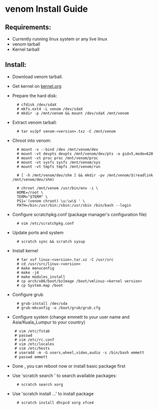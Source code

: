 venom Install Guide
=============

Requirements:
------------------
* Currently running linux system or any live linux
* venom tarball
* Kernel tarball


Install:
--------
* Download venom tarball.
* Get kernel on [kernel.org](https://www.kernel.org/)
* Prepare the hard disk:

        # cfdisk /dev/sdaX
        # mkfs.ext4 -L venom /dev/sdaX
        # mkdir -p /mnt/venom && mount /dev/sdaX /mnt/venom

        
* Extract venom tarball:

        # tar xvJpf venom-<version>.txz -C /mnt/venom


* Chroot into venom:
 
        # mount -v --bind /dev /mnt/venom/dev
        # mount -vt devpts devpts /mnt/venom/dev/pts -o gid=5,mode=620
        # mount -vt proc proc /mnt/venom/proc
        # mount -vt sysfs sysfs /mnt/venom/sys
        # mount -vt tmpfs tmpfs /mnt/venom/run

        # [ -h /mnt/venom/dev/shm ] && mkdir -pv /mnt/venom/$(readlink /mnt/venom/dev/shm)

        # chroot /mnt/venom /usr/bin/env -i \
        HOME=/root \
        TERM="$TERM" \
        PS1='(venom chroot) \u:\w\$ ' \
        PATH=/bin:/usr/bin:/sbin:/usr/sbin /bin/bash --login

        
* Configure scratchpkg.conf (package manager's configuration file)

        # vim /etc/scratchpkg.conf

        
* Update ports and system

        # scratch sync && scratch sysup

        
* Install kernel

        # tar xvf linux-<version>.tar.xz -C /usr/src
        # cd /usr/src/linux-<version>
        # make menuconfig
        # make -j4
        # make modules_install
        # cp arch/x86/boot/bzImage /boot/vmlinuz-<kernel version>
        # cp System.map /boot

        
* Configure grub

        # grub-install /dev/sda
        # grub-mkconfig -o /boot/grub/grub.cfg

        
 * Configure system (change emmett to your user name and Asia/Kuala_Lumpur to your country)

        # vim /etc/fstab
        # passwd
        # vim /etc/rc.conf
        # vim /etc/locales
        # vim /etc/hosts
        # useradd -m -G users,wheel,video,audio -s /bin/bash emmett
        # passwd emmett

        
* Done , you can reboot now or install basic package first

* Use 'scratch search <pattern>' to search available packages:

        # scratch search xorg


* Use 'scratch install <package1> <package2> <package3> ...' to install package

        # scratch install dhcpcd xorg xfce4


